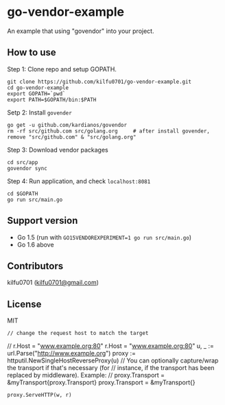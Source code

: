 # go-vendor-example
An example that using "govendor" into your project.

## How to use
  Step 1: Clone repo and setup GOPATH.
```
git clone https://github.com/kilfu0701/go-vendor-example.git
cd go-vendor-example
export GOPATH=`pwd`
export PATH=$GOPATH/bin:$PATH
```

  Setp 2: Install `govender`
```
go get -u github.com/kardianos/govendor
rm -rf src/github.com src/golang.org     # after install govender, remove "src/github.com" & "src/golang.org"
```

  Step 3: Download vendor packages
```
cd src/app
govendor sync
```

  Step 4: Run application, and check `localhost:8081`
```
cd $GOPATH
go run src/main.go
```

## Support version
  - Go 1.5 (run with `GO15VENDOREXPERIMENT=1 go run src/main.go`)
  - Go 1.6 above

## Contributors
kilfu0701 (kilfu0701@gmail.com)

## License
MIT




	// change the request host to match the target
//	r.Host = "www.example.org:80"
	r.Host = "www.example.org:80"
	u, _ := url.Parse("http://www.example.org")
	proxy := httputil.NewSingleHostReverseProxy(u)
	// You can optionally capture/wrap the transport if that's necessary (for
	// instance, if the transport has been replaced by middleware). Example:
	// proxy.Transport = &myTransport{proxy.Transport}
	proxy.Transport = &myTransport{}

	proxy.ServeHTTP(w, r)
